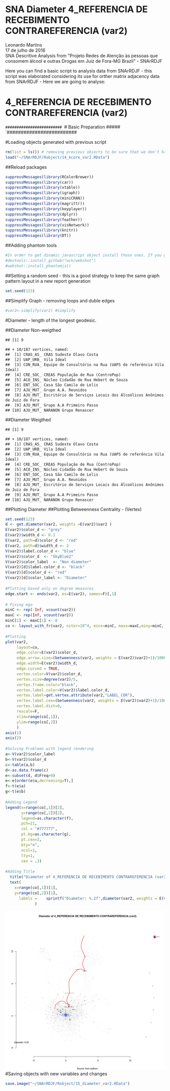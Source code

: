 # SNA Diameter 4_REFERENCIA DE RECEBIMENTO CONTRAREFERENCIA (var2)
Leonardo Martins  
17 de julho de 2016  
SNA Descritive Analysis from "Projeto Redes de Atenção às pessoas que consomem álcool e outras Drogas em Juiz de Fora-MG   Brazil"  - SNArRDJF

Here you can find a basic script to analysis data from SNArRDJF - this script was elaborated considering its use for orther matrix adjacency data from SNArRDJF - Here we are going to analyse:

# 4_REFERENCIA DE RECEBIMENTO CONTRAREFERENCIA (var2)

`#########################
`# Basic Preparation #####
`#########################

#Loading objects generated with previous script 

```r
rm(list = ls()) # removing previous objects to be sure that we don't have objects conflicts name
load("~/SNArRDJF/Robject/14_kcore_var2.RData")
```
##Reload packages

```r
suppressMessages(library(RColorBrewer))
suppressMessages(library(car))
suppressMessages(library(xtable))
suppressMessages(library(igraph))
suppressMessages(library(miniCRAN))
suppressMessages(library(magrittr))
suppressMessages(library(keyplayer))
suppressMessages(library(dplyr))
suppressMessages(library(feather))
suppressMessages(library(visNetwork))
suppressMessages(library(knitr))
suppressMessages(library(DT))
```
##Adding phantom tools

```r
#In order to get dinamic javascript object install those ones. If you get problems installing go to Stackoverflow.com and type your error to discover what to do. In some cases the libraries need to be intalled in outside R libs.
#devtools::install_github("wch/webshot")
#webshot::install_phantomjs()
```
##Setting a random seed - this is a good strategy to keep the same graph pattern layout in a new report generation

```r
set.seed(123)
```

##Simplify Graph - removing loops and duble edges 

```r
#var2<-simplify(var2) #Simplify
```


#Diameter - length of the longest geodesic.

##Diameter Non-weigthed 

```
## [1] 9
```

```
## + 10/187 vertices, named:
##  [1] CRAS_AS_ CRAS Sudeste Olavo Costa                                             
##  [2] UAP_URB_ Vila Ideal                                                           
##  [3] CON_RUA_ Equipe de Consultório na Rua (UAPS de referência Vila Ideal)         
##  [4] CRE_SOC_ CREAS População de Rua (CentroPop)                                   
##  [5] ACO_INS_ Núcleo Cidadão de Rua Hebert de Souza                                
##  [6] ENT_SOC_ Casa São Camilo de Lelis                                             
##  [7] AJU_MUT_ Grupo A.A. Reunidos                                                  
##  [8] AJU_MUT_ Escritório de Serviços Locais dos Álcoólicos Anônimos de Juiz de Fora
##  [9] AJU_MUT_ Grupo A.A Primeiro Passo                                             
## [10] AJU_MUT_ NARANON Grupo Renascer
```
##Diameter Weigthed 

```
## [1] 9
```

```
## + 10/187 vertices, named:
##  [1] CRAS_AS_ CRAS Sudeste Olavo Costa                                             
##  [2] UAP_URB_ Vila Ideal                                                           
##  [3] CON_RUA_ Equipe de Consultório na Rua (UAPS de referência Vila Ideal)         
##  [4] CRE_SOC_ CREAS População de Rua (CentroPop)                                   
##  [5] ACO_INS_ Núcleo Cidadão de Rua Hebert de Souza                                
##  [6] ENT_SOC_ Casa São Camilo de Lelis                                             
##  [7] AJU_MUT_ Grupo A.A. Reunidos                                                  
##  [8] AJU_MUT_ Escritório de Serviços Locais dos Álcoólicos Anônimos de Juiz de Fora
##  [9] AJU_MUT_ Grupo A.A Primeiro Passo                                             
## [10] AJU_MUT_ NARANON Grupo Renascer
```
##Plotting Diameter
##Plotting Betweenness Centrality - (Vertex)

```r
set.seed(123)
d <- get.diameter(var2, weights =E(var2)$var2 )
E(var2)$color_d <- "grey"
E(var2)$width_d <- 0.1
E(var2, path=d)$color_d <- "red"
E(var2, path=d)$width_d <- 2
V(var2)$label.color_d <- "blue"
V(var2)$color_d  <- "SkyBlue2"
V(var2)$color_label  <- "Non diameter"
V(var2)[d]$label.color_d <- "black"
V(var2)[d]$color_d <- "red"
V(var2)[d]$color_label <- "Diameter"

#Plotting based only on degree measures 
edge.start <- ends(var2, es=E(var2), names=F)[,1]

# Fixing ego
minC <- rep(-Inf, vcount(var2))
maxC <- rep(Inf, vcount(var2))
minC[1] <- maxC[1] <- 0
co <- layout_with_fr(var2, niter=10^4, minx=minC, maxx=maxC,miny=minC, maxy=maxC, weights = E(var2)$var2)

#Plotting
plot(var2, 
     layout=co,
     edge.color=E(var2)$color_d,
     edge.arrow.size=(betweenness(var2, weights = E(var2)$var2)+1)/100000,
     edge.width=E(var2)$width_d,
     edge.curved = TRUE,
     vertex.color=V(var2)$color_d,
     vertex.size=degree(var2)/5,
     vertex.frame.color="black",
     vertex.label.color=V(var2)$label.color_d,
     vertex.label=get.vertex.attribute(var2,"LABEL_COR"),
     vertex.label.cex=(betweenness(var2, weights = E(var2)$var2)+1)/10000,
     vertex.label.dist=0,
     rescale=F,
     xlim=range(co[,1]), 
     ylim=range(co[,2])
     )
axis(1)
axis(2)

#Solving Problems with legend rendering 
a<-V(var2)$color_label 
b<-V(var2)$color_d
c<-table(a,b)
d<-as.data.frame(c)
e<-subset(d, d$Freq>0)
e<-e[order(e$a,decreasing=T),] 
f<-t(e$a)
g<-t(e$b)

#Adding Legend
legend(x=range(co[,1])[2], 
       y=range(co[,2])[2],
       legend=as.character(f),
       pch=21,
       col = "#777777", 
       pt.bg=as.character(g),
       pt.cex=2,
       bty="n", 
       ncol=1,
       lty=1,
       cex = .3)

#Adding Title
  title("Diameter of 4_REFERENCIA DE RECEBIMENTO CONTRAREFERENCIA (var2)", sub = "Source: from authors ")
  text( 
    x=range(co[,1])[1],
    y=range(co[,2])[1], 
      labels =    sprintf("Diameter: %.2f",diameter(var2, weights = E(var2)$var2))
             )
```

![](4_REFERENCIA_DE_RECEBIMENTO_CONTRAREFERENCIA_15_diameter_files/figure-html/unnamed-chunk-8-1.png)<!-- -->
#Saving objects with new variables and changes

```r
save.image("~/SNArRDJF/Robject/15_diameter_var2.RData") 
```


